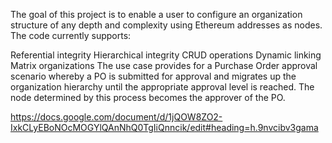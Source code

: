 The goal of this project is to enable a user to configure an organization structure of any depth and complexity using Ethereum addresses as nodes. The code currently supports:

 Referential integrity
 Hierarchical integrity
 CRUD operations
 Dynamic linking
 Matrix organizations
The use case provides for a Purchase Order approval scenario whereby a PO is submitted for approval and migrates up the organization hierarchy until the appropriate approval level is reached. The node determined by this process becomes the approver of the PO.


https://docs.google.com/document/d/1jQOW8ZO2-IxkCLyEBoNOcMOGYlQAnNhQ0TgIiQnncik/edit#heading=h.9nvcibv3gama
